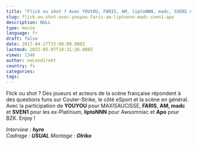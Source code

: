 ```yaml
---
title: "Flick ou shot ? Avec YOUYOU, FARIS, AM, liptoNNN, madc, SVEN1 & Apo"
slug: flick-ou-shot-avec-youyou-faris-am-liptonnn-madc-sven1-apo
description: NULL
type: movie
language: fr
draft: false
date: 2017-04-27T15:00:00.000Z
lastmod: 2022-05-07T10:31:26.000Z
views: 1346
author: neLendirekt
country: fs
categories:
tags:
---
```

Flick ou shot ? Des joueurs et acteurs de la scène française répondent à des questions funs sur Couter-Strike, le côté eSport et la scène en général. Avec la participation de **YOUYOU** pour MAXISAUCISSE, **FARIS**, **AM, madc** et **SVEN1** pour les ex-Platinium, **liptoNNN** pour Awsomniac et **Apo** pour BZK. Enjoy !

_Interview : **hyro**_  
_Cadrage : **USUAL**_ 
_Montage : **Olriko**_
